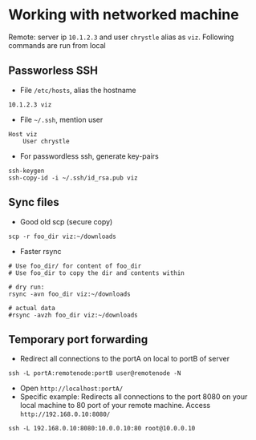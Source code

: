 # Working with networked machine
Remote: server ip `10.1.2.3` and user `chrystle` alias as `viz`. Following commands are run from local  

## Passworless SSH
- File `/etc/hosts`, alias the hostname
```
10.1.2.3 viz
```
- File `~/.ssh`, mention user
```
Host viz
	User chrystle
```
- For passwordless ssh, generate key-pairs 
```
ssh-keygen
ssh-copy-id -i ~/.ssh/id_rsa.pub viz
```

## Sync files
- Good old scp (secure copy)
```
scp -r foo_dir viz:~/downloads
```
- Faster rsync
```
# Use foo_dir/ for content of foo_dir
# Use foo_dir to copy the dir and contents within

# dry run: 
rsync -avn foo_dir viz:~/downloads

# actual data
#rsync -avzh foo_dir viz:~/downloads
```

## Temporary port forwarding
- Redirect all connections to the portA on local to portB of server
```
ssh -L portA:remotenode:portB user@remotenode -N
```
- Open `http://localhost:portA/`
- Specific example: Redirects all connections to the port 8080 on your local machine to 80 port of your remote machine. Access `http://192.168.0.10:8080/`
```
ssh -L 192.168.0.10:8080:10.0.0.10:80 root@10.0.0.10
```
